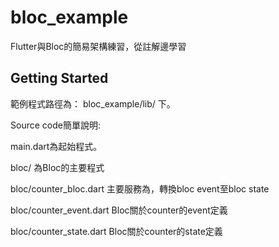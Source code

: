 # bloc_example

Flutter與Bloc的簡易架構練習，從註解邊學習

## Getting Started

範例程式路徑為： bloc_example/lib/ 下。

Source code簡單說明:

main.dart為起始程式。

bloc/ 為Bloc的主要程式

bloc/counter_bloc.dart 主要服務為，轉換bloc event至bloc state

bloc/counter_event.dart Bloc關於counter的event定義

bloc/counter_state.dart Bloc關於counter的state定義
